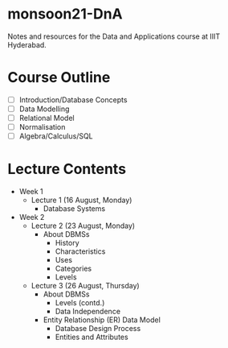 # monsoon21-DnA
Notes and resources for the Data and Applications course at IIIT Hyderabad.

# Course Outline
- [ ] Introduction/Database Concepts
- [ ] Data Modelling
- [ ] Relational Model
- [ ] Normalisation
- [ ] Algebra/Calculus/SQL

# Lecture Contents
* Week 1
    * Lecture 1 (16 August, Monday)
        - Database Systems
* Week 2
    * Lecture 2 (23 August, Monday)
        - About DBMSs
            - History
            - Characteristics
            - Uses
            - Categories
            - Levels
    * Lecture 3 (26 August, Thursday)
        - About DBMSs
            - Levels (contd.)
            - Data Independence
        - Entity Relationship (ER) Data Model
            - Database Design Process
            - Entities and Attributes
